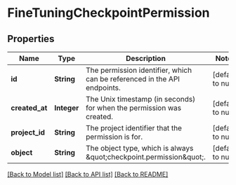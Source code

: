 # FineTuningCheckpointPermission
## Properties

| Name | Type | Description | Notes |
|------------ | ------------- | ------------- | -------------|
| **id** | **String** | The permission identifier, which can be referenced in the API endpoints. | [default to null] |
| **created\_at** | **Integer** | The Unix timestamp (in seconds) for when the permission was created. | [default to null] |
| **project\_id** | **String** | The project identifier that the permission is for. | [default to null] |
| **object** | **String** | The object type, which is always \&quot;checkpoint.permission\&quot;. | [default to null] |

[[Back to Model list]](../README.md#documentation-for-models) [[Back to API list]](../README.md#documentation-for-api-endpoints) [[Back to README]](../README.md)

